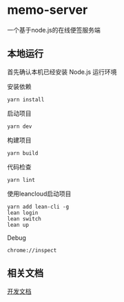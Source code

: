 # memo-server
一个基于node.js的在线便签服务端

## 本地运行

首先确认本机已经安装 Node.js 运行环境

安装依赖
```shell
yarn install
```

启动项目
```shell
yarn dev
```

构建项目
```shell
yarn build
```

代码检查
```shell
yarn lint
```

使用leancloud启动项目
```shell
yarn add lean-cli -g
lean login
lean switch
lean up
```

Debug
```shell
chrome://inspect
```

## 相关文档
[开发文档](docs)